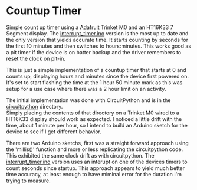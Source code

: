 # Countup Timer
Simple count up timer using a Adafruit Trinket M0 and an HT16K33 7 Segment display.  The [interrupt_timer.ino](arduino/interrupt_timer.ino) version is the most up to date and the only version that yields accurate time.  It starts counting by seconds for the first 10 minutes and then switches to hours:minutes.  This works good as a pit timer if the device is on batter backup and the driver remembers to reset the clock on pit-in.  

This is just a simple implementation of a countup timer that starts at 0 and counts up, 
displaying hours and minutes since the device first powered on.  It's set to start flashing the
time at the 1 hour 50 minute mark as this was setup for a use case where there was a 2 hour limit on an
activity.

The initial implementation was done with CircuitPython and is in the [circuitpython](circuitpython) directory.  
Simply placing the contents of that directory on a Trinket M0 wired to a HT16K33 display should work
as expected.  I noticed a little drift with the time, about 1 minute per hour, so I intend to build an
Arduino sketch for the device to see if I get different behavior.

There are two Arduino sketchs, first was a straight forward approach using the 'millis()' function and more or
less replicating the circuitpython code.  This exhibited the same clock drift as with circuitpython.  The [interrupt_timer.ino](arduino/interrupt_timer.ino) version uses an interupt on one of the devices timers to count seconds since startup.  This approach appears to yield much better time accuracy, at least enough to have miminal error for the duration I'm trying to measure.
